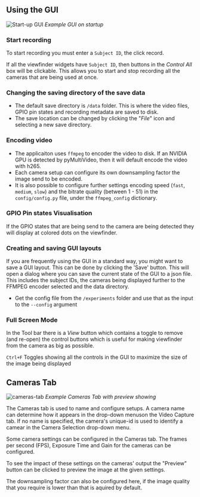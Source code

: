 #

## Using the GUI

![Start-up GUI](/media/start-up-gui.png)
*Example GUI on startup*

### Start recording

To start recording you must enter a `Subject ID`, the click record.

If all the viewfinder widgets have `Subject ID`, then buttons in the *Control All* box will be clickable. This allows you to start and stop recording all the cameras that are being used at once.

### Changing the saving directory of the save data

- The default save directory is `/data` folder. This is where the video files, GPIO pin states and recording metadata are saved to disk.
- The save location can be changed by clicking the "*File*" icon and selecting a new save directory.

### Encoding video

- The applicaiton uses `ffmpeg` to encoder the video to disk. If an NVIDIA GPU is detected by pyMultiVideo, then it will default encode the video with h265.
- Each camera setup can configure its own downsampling factor the image send to be encoded.
- It is also possible to configure further settings encoding speed (`fast`, `medium`, `slow`) and the bitrate quality  (between 1 - 51) in the `config/config.py` file, under the `ffmpeg_config` dictionary.

### GPIO Pin states Visualisation

If the GPIO states that are being send to the camera are being detected they will display at colored dots on the viewfinder.

### Creating and saving GUI layouts

If you are frequently using the GUI in a standard way, you might want to save a GUI layout. This can be done by clicking the 'Save' button. This will open a dialog where you can save the current state of the GUI to a json file. This includes the subject IDs, the cameras being displayed further to the FFMPEG encoder selected and the data directory.

- Get the config file from the `/experiments` folder and use that as the input to the `--config` argument

### Full Screen Mode

In the Tool bar there is a *View* button which contains a toggle to remove (and re-open) the control buttons which is useful for making viewfinder from the camera as big as possible.

`Ctrl+F` Toggles showing all the controls in the GUI to maximize the size of the image being displayed

## Cameras Tab

![cameras-tab](\media\Setup-tab.png)
*Example Cameras Tab with preview showing*

The Cameras tab is used to name and configure setups. A camera name can determine how it appears in the drop-down menuson the Video Capture tab. If no name is specified, the camera's unique-id is used to identify a camear in the Camera Selection drop-down menu.

Some camera settings can be configured in the Cameras tab. The frames per second (FPS), Exposure Time and Gain for the cameras can be configured.

To see the impact of these settings on the cameras' output the "Preview" button can be clicked to preview the image at the given settings.

The downsampling factor can also be configured here, if the image quality that you require is lower than that is aquired by default.
